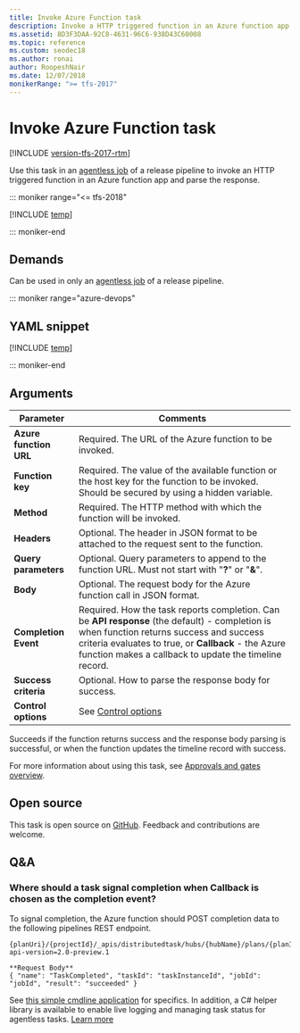 ```yaml
---
title: Invoke Azure Function task
description: Invoke a HTTP triggered function in an Azure function app and parse the response in Azure Pipelines and TFS
ms.assetid: 8D3F3DAA-92C8-4631-96C6-938D43C60008
ms.topic: reference
ms.custom: seodec18
ms.author: ronai
author: RoopeshNair
ms.date: 12/07/2018
monikerRange: ">= tfs-2017"
---
```


# Invoke Azure Function task

[!INCLUDE [version-tfs-2017-rtm](../../includes/version-tfs-2017-rtm.md)]

Use this task in an [agentless job](../../process/phases.md#server-jobs) of a release pipeline to invoke an HTTP triggered function in an Azure function app and parse the response.

::: moniker range="<= tfs-2018"

[!INCLUDE [temp](../../includes/concept-rename-note.md)]

::: moniker-end

## Demands

Can be used in only an [agentless job](../../process/phases.md#server-jobs) of a release pipeline.

::: moniker range="azure-devops"

## YAML snippet

[!INCLUDE [temp](../includes/yaml/AzureFunctionV1.md)]

::: moniker-end

## Arguments

| Parameter              | Comments                                                                                                                                                                                                                                                    |
| ---------------------- | ----------------------------------------------------------------------------------------------------------------------------------------------------------------------------------------------------------------------------------------------------------- |
| **Azure function URL** | Required. The URL of the Azure function to be invoked.                                                                                                                                                                                                      |
| **Function key**       | Required. The value of the available function or the host key for the function to be invoked. Should be secured by using a hidden variable.                                                                                                                 |
| **Method**             | Required. The HTTP method with which the function will be invoked.                                                                                                                                                                                          |
| **Headers**            | Optional. The header in JSON format to be attached to the request sent to the function.                                                                                                                                                                     |
| **Query parameters**   | Optional. Query parameters to append to the function URL. Must not start with "**?**" or "**&**".                                                                                                                                                           |
| **Body**               | Optional. The request body for the Azure function call in JSON format.                                                                                                                                                                                      |
| **Completion Event**   | Required. How the task reports completion. Can be **API response** (the default) - completion is when function returns success and success criteria evaluates to true, or **Callback** - the Azure function makes a callback to update the timeline record. |
| **Success criteria**   | Optional. How to parse the response body for success.                                                                                                                                                                                                       |
| **Control options**    | See [Control options](../../process/tasks.md#controloptions)                                                                                                                                                                                                |

Succeeds if the function returns success and the response body parsing is successful, or when the function updates the timeline record with success.

For more information about using this task, see [Approvals and gates overview](../../release/approvals/index.md).

## Open source

This task is open source on [GitHub](https://github.com/microsoft/azure-pipelines-tasks/tree/master/Tasks/AzureFunctionV1). Feedback and contributions are welcome.

## Q&A

### Where should a task signal completion when **Callback** is chosen as the completion event?

To signal completion, the Azure function should POST completion data to the following pipelines REST endpoint.

```
{planUri}/{projectId}/_apis/distributedtask/hubs/{hubName}/plans/{planId}/events?api-version=2.0-preview.1

**Request Body**
{ "name": "TaskCompleted", "taskId": "taskInstanceId", "jobId": "jobId", "result": "succeeded" }
```

See [this simple cmdline application](https://github.com/Microsoft/azure-pipelines-extensions/tree/master/ServerTaskHelper/HttpRequestSampleWithoutHandler) for specifics.
In addition, a C# helper library is available to enable live logging and managing task status for agentless tasks. [Learn more](https://blogs.msdn.microsoft.com/aseemb/2017/12/18/async-http-agentless-task/)
